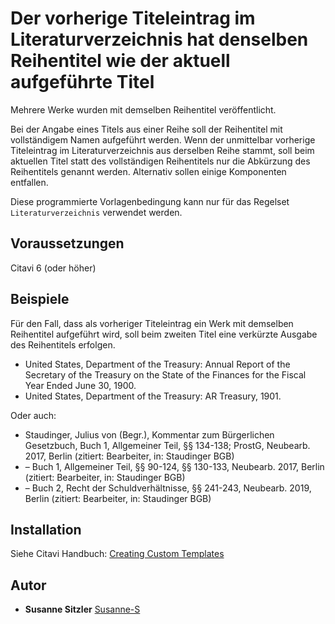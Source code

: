 # Der vorherige Titeleintrag im Literaturverzeichnis hat denselben Reihentitel wie der aktuell aufgeführte Titel

Mehrere Werke wurden mit demselben Reihentitel veröffentlicht.

Bei der Angabe eines Titels aus einer Reihe soll der Reihentitel mit vollständigem Namen aufgeführt werden. Wenn der unmittelbar vorherige Titeleintrag im Literaturverzeichnis aus derselben Reihe stammt, soll beim aktuellen Titel statt des vollständigen Reihentitels nur die Abkürzung des Reihentitels genannt werden. Alternativ sollen einige Komponenten entfallen.

Diese programmierte Vorlagenbedingung kann nur für das Regelset `Literaturverzeichnis` verwendet werden.

## Voraussetzungen
Citavi 6 (oder höher)

## Beispiele

Für den Fall, dass als vorheriger Titeleintrag ein Werk mit demselben Reihentitel aufgeführt wird, soll beim zweiten Titel eine verkürzte Ausgabe des Reihentitels erfolgen.

- United States, Department of the Treasury: Annual Report of the Secretary of the Treasury on the State of the Finances for the Fiscal Year Ended June 30, 1900.
- United States, Department of the Treasury: AR Treasury, 1901.

Oder auch:

- Staudinger, Julius von (Begr.), Kommentar zum Bürgerlichen Gesetzbuch, Buch 1, Allgemeiner Teil, §§ 134-138; ProstG, Neubearb. 2017, Berlin (zitiert: Bearbeiter, in: Staudinger BGB)
- – Buch 1, Allgemeiner Teil, §§ 90-124, §§ 130-133, Neubearb. 2017, Berlin (zitiert: Bearbeiter, in: Staudinger BGB)
- – Buch 2, Recht der Schuldverhältnisse, §§ 241-243, Neubearb. 2019, Berlin (zitiert: Bearbeiter, in: Staudinger BGB)

## Installation
Siehe Citavi Handbuch: [Creating Custom Templates](http://www.citavi.com/creating_custom_templates)

## Autor

* **Susanne Sitzler** [Susanne-S](https://github.com/Susanne-S)
